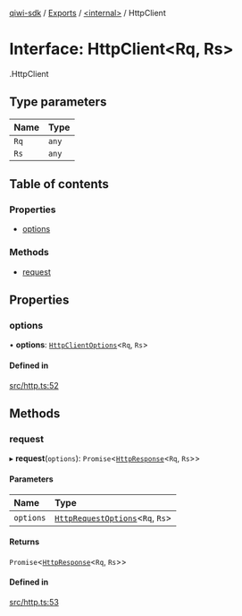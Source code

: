 [qiwi-sdk](../README.md) / [Exports](../modules.md) / [<internal\>](../modules/internal_.md) / HttpClient

# Interface: HttpClient<Rq, Rs\>

[<internal>](../modules/internal_.md).HttpClient

## Type parameters

| Name | Type |
| :------ | :------ |
| `Rq` | `any` |
| `Rs` | `any` |

## Table of contents

### Properties

- [options](internal_.HttpClient.md#options)

### Methods

- [request](internal_.HttpClient.md#request)

## Properties

### options

• **options**: [`HttpClientOptions`](internal_.HttpClientOptions.md)<`Rq`, `Rs`\>

#### Defined in

[src/http.ts:52](https://github.com/AlexXanderGrib/node-qiwi-sdk/blob/4f2e487/src/http.ts#L52)

## Methods

### request

▸ **request**(`options`): `Promise`<[`HttpResponse`](internal_.HttpResponse.md)<`Rq`, `Rs`\>\>

#### Parameters

| Name | Type |
| :------ | :------ |
| `options` | [`HttpRequestOptions`](internal_.HttpRequestOptions.md)<`Rq`, `Rs`\> |

#### Returns

`Promise`<[`HttpResponse`](internal_.HttpResponse.md)<`Rq`, `Rs`\>\>

#### Defined in

[src/http.ts:53](https://github.com/AlexXanderGrib/node-qiwi-sdk/blob/4f2e487/src/http.ts#L53)

